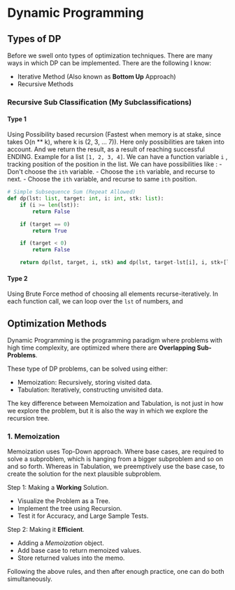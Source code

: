 # Dynamic Programming

## Types of DP

Before we swell onto types of optimization techniques. There are many ways in which DP can be implemented. There are the following I know:
- Iterative Method (Also known as __Bottom Up__ Approach)
- Recursive Methods

### Recursive Sub Classification (My Subclassifications)
#### **Type 1** 
Using Possibility based recursion (Fastest when memory is at stake, since takes O(n ** k), where k is (2, 3, ... 7)). Here only possibilities are taken into account. And we return the result, as a result of reaching successful ENDING. Example for a list `[1, 2, 3, 4]`. We can have a function variable `i` , tracking position of the position in the list. We can have possibilities like :
    - Don't choose the `ith` variable.
    - Choose the `ith` variable, and recurse to next.
    - Choose the `ith` variable, and recurse to same `ith` position.

```python
# Simple Subsequence Sum (Repeat Allowed)
def dp(lst: list, target: int, i: int, stk: list):
    if (i >= len(lst)):
        return False

    if (target == 0)
        return True

    if (target < 0)
        return False

    return dp(lst, target, i, stk) and dp(lst, target-lst[i], i, stk+[lst[i]]) and dp(lst, target-lst[i], i+1, stk+[lst[i]])
```
#### **Type 2**
Using Brute Force method of choosing all elements recurse-iteratively. In each function call, we can loop over the `lst` of numbers, and 

## Optimization Methods

Dynamic Programming is the programming paradigm where problems with high time complexity, are optimized where there are __Overlapping Sub-Problems__.

These type of DP problems, can be solved using either:
- Memoization: Recursively, storing visited data.
- Tabulation: Iteratively, constructing unvisited data.

The key difference between Memoization and Tabulation, is not just in how we explore the problem, but it is also the way in which we explore the recursion tree.



### 1. Memoization

Memoization uses Top-Down approach. Where base cases, are required to solve a subproblem, which is hanging from a bigger subproblem and so on and so forth.
Whereas in Tabulation, we preemptively use the base case, to create the solution for the next plausible subproblem.

Step 1: Making a __Working__ Solution.
- Visualize the Problem as a Tree.
- Implement the tree using Recursion.
- Test it for Accuracy, and Large Sample Tests.

Step 2: Making it __Efficient__.
- Adding a _Memoization_ object.
- Add base case to return memoized values.
- Store returned values into the memo.

Following the above rules, and then after enough practice, one can do both simultaneously.